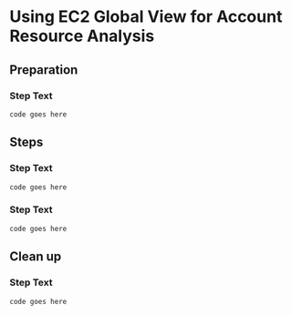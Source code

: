 # Using EC2 Global View for Account Resource Analysis
## Preparation
### Step Text
    code goes here
    
## Steps
### Step Text
    code goes here

### Step Text
    code goes here


## Clean up 
### Step Text
    code goes here